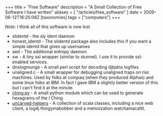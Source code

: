+++
title = "Free Software"
description = "A Small Collection of Free Software I have written"
aliases = [ "/articles/free_software" ]
date = 2009-06-12T16:25:08Z
[taxonomies]
tags = ["computers"]
+++


*Note*: I think all of this software is now lost

* slidentd - the sly ident daemon
* honest_identd - The slidentd package also includes this if you
want a simple identd that gives up usernames
* aed - The additional entropy daemon
* sw - A tiny ssl wrapper (similar to stunnel). I use it to
provide ssl-enabled services.
* dnslogmunge - A small perl script for decoding djbjdns logfiles
* unaligned.c - A small wrapper for debugging unaligned traps on
risc machines. Used by folks at compaq (when they produced Alphas)
and some linux folks at IBM. In fact I gave IBM a slightly better
version of this but I can't find it at the minute.
* [ching.py][11] - A small python module which can be used to generate
hexagrams of the I Ching
* [uncarved-helpers][12] - A collection of scala classes, including a
nice web client, a log4j thingymabobber and a memoization
watchamacallit.

[11]: http://www.uncarved.com/articles/ching
[12]: http://www.uncarved.com/articles/helpers
